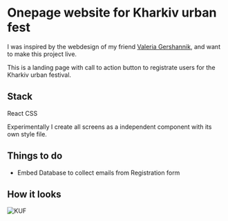# Onepage website for Kharkiv urban fest
I was inspired by the webdesign of my friend [Valeria Gershannik](https://www.behance.net/gallery/188223681/Kharkiv-Urban-Festival-Landing-Page), and want to make this project live. 

This is a landing page with call to action button to registrate users for the Kharkiv urban festival. 

## Stack
React
CSS

Experimentally I create all screens as a independent component with its own style file. 

## Things to do
* Embed Database to collect emails from Registration form

## How it looks
![KUF](https://github.com/DiGureev/Kharkiv-urban-fest/assets/135432172/efd6a755-5495-4896-915f-45521b435fe3)


